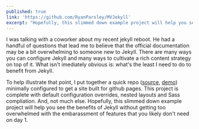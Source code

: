 ```yaml
---
published: true
link: 'https://github.com/RyanParsley/MVJekyll'
excerpt: "Hopefully, this slimmed down example project will help you see the benefits of Jekyll without getting too overwhelmed with the embarassment of features that you likely don't need on day 1."
---
```

I was talking with a coworker about my recent jekyll reboot. He had a handful of questions that lead me to believe that the official documentation may be a bit overwhelming to someone new to Jekyll. There are many ways you can configure Jekyll and many ways to cultivate a rich content strategy on top of it. What isn't imediately obvious is: what's the least I need to do to benefit from Jekyll. 

To help illustrate that point, I put together a quick repo ([source](https://github.com/RyanParsley/MVJekyll), [demo](https://ryanparsley.github.io/MVJekyll)) minimally configured to get a site built for github pages. This project is complete with default configuration overrides, nested layouts and Sass compliation. And, not much else. Hopefully, this slimmed down example project will help you see the benefits of Jekyll without getting too overwhelmed with the embarassment of features that you likely don't need on day 1.
